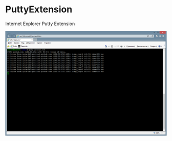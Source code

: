 PuttyExtension
==============

Internet Explorer Putty Extension

![](https://raw.githubusercontent.com/antofik/PuttyExtension/master/PuttyExtensionsDemo.png)
